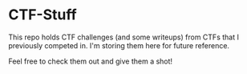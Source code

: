 # CTF-Stuff

This repo holds CTF challenges (and some writeups) from CTFs that I previously competed in. I'm storing them here for future reference.

Feel free to check them out and give them a shot!
